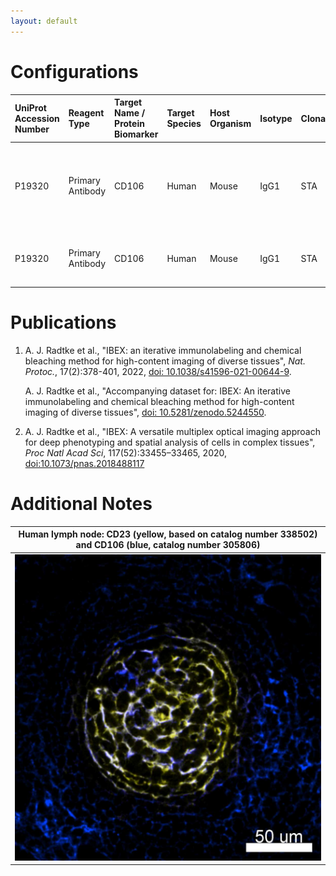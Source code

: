 ```yaml
---
layout: default
---
```


# Configurations

| UniProt Accession Number   | Reagent Type     | Target Name / Protein Biomarker   | Target Species   | Host Organism   | Isotype   | Clonality   | Vendor    |   Catalog Number | Conjugate   | RRID      | Availability   | Method           | Tissue Preservation               | Target Tissue   | Tissue State   | Detergent         | Antigen Retrieval Conditions   | Dye Inactivation Conditions                                            | Recommend   | Agree                                                        | Disagree   | Contributor         | Notes   |
|:---------------------------|:-----------------|:----------------------------------|:-----------------|:----------------|:----------|:------------|:----------|-----------------:|:------------|:----------|:---------------|:-----------------|:----------------------------------|:----------------|:---------------|:------------------|:-------------------------------|:-----------------------------------------------------------------------|:------------|:-------------------------------------------------------------|:-----------|:--------------------|:--------|
| P19320                     | Primary Antibody | CD106                             | Human            | Mouse           | IgG1      | STA         | BioLegend |           305806 | PE          | AB_314561 | Stock          | IBEX2D Automated | 1:4 Cytofix/Cytoperm Fixed Frozen | Jejunum         | NA             | 0.3% Triton-X-100 | NA                             | 0.5 mg/ml LiBH4 10 minutes continuous exchange with automated protocol | Yes         | [0000-0003-4379-8967](https://orcid.org/0000-0003-4379-8967) [[1](#publications)]                     | NA         | [0000-0003-4379-8967](https://orcid.org/0000-0003-4379-8967) |         |
| P19320                     | Primary Antibody | CD106                             | Human            | Mouse           | IgG1      | STA         | BioLegend |           305806 | PE          | AB_314561 | Stock          | IBEX2D Manual    | 1:4 Cytofix/Cytoperm Fixed Frozen | Lymph Node      | NA             | 0.3% Triton-X-100 | NA                             | 1 mg/ml LiBH4 15 minutes                                               | Yes         | [0000-0003-4379-8967](https://orcid.org/0000-0003-4379-8967) [[2](#publications), [1](#publications)] | NA         | [0000-0003-4379-8967](https://orcid.org/0000-0003-4379-8967) |         |

# Publications

<a name="publications"></a>
1. A. J. Radtke et al., "IBEX: an iterative immunolabeling and chemical bleaching
 method for high-content imaging of diverse tissues", *Nat. Protoc.*, 17(2):378-401, 2022, [doi: 10.1038/s41596-021-00644-9](https://doi.org/10.1038/s41596-021-00644-9).

    A. J. Radtke et al., "Accompanying dataset for: IBEX: An iterative immunolabeling and chemical bleaching method for high-content imaging of diverse tissues", [doi: 10.5281/zenodo.5244550](https://doi.org/10.5281/zenodo.5244551).

2. A. J. Radtke et al., "IBEX: A versatile multiplex optical imaging approach for deep phenotyping and spatial analysis of cells in complex tissues", *Proc Natl Acad Sci*, 117(52):33455–33465, 2020, [doi:10.1073/pnas.2018488117](https://doi.org/10.1073/pnas.2018488117)


# Additional Notes

<a name="notes"></a>


| Human lymph node: CD23 (yellow, based on catalog number 338502) and CD106 (blue, catalog number 305806) |
|:-------:|
| ![](../CD23_AF532/Human_LN_CD23_CD106.jpg) |
